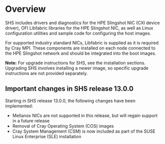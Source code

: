 # Overview

SHS includes drivers and diagnostics for the HPE Slingshot NIC (CXI device driver), OFI Libfabric libraries for the HPE Slingshot NIC, as well as Linux configuration utilities and sample code for configuring the host images.

For supported industry standard NICs, Libfabric is supplied as it is required by Cray MPI. These components are installed on each node connected to the HPE Slingshot network and should be integrated into the boot images.

**Note:** For upgrade instructions for SHS, see the installation sections. Upgrading SHS involves installing a newer image, so specific upgrade instructions are not provided separately.

## Important changes in SHS release 13.0.0

Starting in SHS release 13.0.0, the following changes have been implemented:

- Mellanox NICs are not supported in this release, but will regain support in a future release
- Removal of Cray Operating System (COS) images
- Cray System Management (CSM) is now included as part of the SUSE Linux Enterprise (SLE) installation
